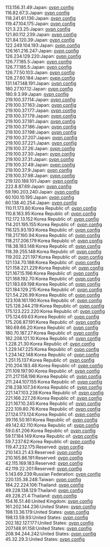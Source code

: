 113.156.31.49:Japan: [ovpn config](vpn/113_156_31_49.ovpn)  
116.82.67.3:Japan: [ovpn config](vpn/116_82_67_3.ovpn)  
118.241.61.136:Japan: [ovpn config](vpn/118_241_61_136.ovpn)  
119.47.104.175:Japan: [ovpn config](vpn/119_47_104_175.ovpn)  
121.3.23.25:Japan: [ovpn config](vpn/121_3_23_25.ovpn)  
121.80.112.239:Japan: [ovpn config](vpn/121_80_112_239.ovpn)  
121.84.120.39:Japan: [ovpn config](vpn/121_84_120_39.ovpn)  
122.249.104.193:Japan: [ovpn config](vpn/122_249_104_193.ovpn)  
126.161.216.247:Japan: [ovpn config](vpn/126_161_216_247.ovpn)  
126.234.129.220:Japan: [ovpn config](vpn/126_234_129_220.ovpn)  
126.77.185.5:Japan: [ovpn config](vpn/126_77_185_5.ovpn)  
126.77.185.5:Japan: [ovpn config](vpn/126_77_185_5.ovpn)  
126.77.50.103:Japan: [ovpn config](vpn/126_77_50_103.ovpn)  
128.27.60.184:Japan: [ovpn config](vpn/128_27_60_184.ovpn)  
131.147.148.191:Japan: [ovpn config](vpn/131_147_148_191.ovpn)  
180.27.107.12:Japan: [ovpn config](vpn/180_27_107_12.ovpn)  
180.9.3.99:Japan: [ovpn config](vpn/180_9_3_99.ovpn)  
219.100.37.114:Japan: [ovpn config](vpn/219_100_37_114.ovpn)  
219.100.37.163:Japan: [ovpn config](vpn/219_100_37_163.ovpn)  
219.100.37.177:Japan: [ovpn config](vpn/219_100_37_177.ovpn)  
219.100.37.179:Japan: [ovpn config](vpn/219_100_37_179.ovpn)  
219.100.37.181:Japan: [ovpn config](vpn/219_100_37_181.ovpn)  
219.100.37.186:Japan: [ovpn config](vpn/219_100_37_186.ovpn)  
219.100.37.198:Japan: [ovpn config](vpn/219_100_37_198.ovpn)  
219.100.37.207:Japan: [ovpn config](vpn/219_100_37_207.ovpn)  
219.100.37.221:Japan: [ovpn config](vpn/219_100_37_221.ovpn)  
219.100.37.26:Japan: [ovpn config](vpn/219_100_37_26.ovpn)  
219.100.37.30:Japan: [ovpn config](vpn/219_100_37_30.ovpn)  
219.100.37.31:Japan: [ovpn config](vpn/219_100_37_31.ovpn)  
219.100.37.49:Japan: [ovpn config](vpn/219_100_37_49.ovpn)  
219.100.37.9:Japan: [ovpn config](vpn/219_100_37_9.ovpn)  
219.100.37.98:Japan: [ovpn config](vpn/219_100_37_98.ovpn)  
219.120.188.101:Japan: [ovpn config](vpn/219_120_188_101.ovpn)  
222.8.87.69:Japan: [ovpn config](vpn/222_8_87_69.ovpn)  
59.190.203.240:Japan: [ovpn config](vpn/59_190_203_240.ovpn)  
60.100.10.195:Japan: [ovpn config](vpn/60_100_10_195.ovpn)  
60.138.40.254:Japan: [ovpn config](vpn/60_138_40_254.ovpn)  
110.11.173.80:Korea Republic of: [ovpn config](vpn/110_11_173_80.ovpn)  
110.8.163.95:Korea Republic of: [ovpn config](vpn/110_8_163_95.ovpn)  
112.172.13.152:Korea Republic of: [ovpn config](vpn/112_172_13_152.ovpn)  
114.201.195.155:Korea Republic of: [ovpn config](vpn/114_201_195_155.ovpn)  
116.125.93.193:Korea Republic of: [ovpn config](vpn/116_125_93_193.ovpn)  
118.217.160.94:Korea Republic of: [ovpn config](vpn/118_217_160_94.ovpn)  
118.217.206.179:Korea Republic of: [ovpn config](vpn/118_217_206_179.ovpn)  
118.38.183.148:Korea Republic of: [ovpn config](vpn/118_38_183_148.ovpn)  
118.39.255.148:Korea Republic of: [ovpn config](vpn/118_39_255_148.ovpn)  
119.202.221.197:Korea Republic of: [ovpn config](vpn/119_202_221_197.ovpn)  
121.134.70.188:Korea Republic of: [ovpn config](vpn/121_134_70_188.ovpn)  
121.158.221.229:Korea Republic of: [ovpn config](vpn/121_158_221_229.ovpn)  
121.167.15.196:Korea Republic of: [ovpn config](vpn/121_167_15_196.ovpn)  
121.168.192.70:Korea Republic of: [ovpn config](vpn/121_168_192_70.ovpn)  
121.183.69.198:Korea Republic of: [ovpn config](vpn/121_183_69_198.ovpn)  
121.184.129.215:Korea Republic of: [ovpn config](vpn/121_184_129_215.ovpn)  
121.54.226.99:Korea Republic of: [ovpn config](vpn/121_54_226_99.ovpn)  
123.108.161.190:Korea Republic of: [ovpn config](vpn/123_108_161_190.ovpn)  
125.128.244.219:Korea Republic of: [ovpn config](vpn/125_128_244_219.ovpn)  
175.123.222.220:Korea Republic of: [ovpn config](vpn/175_123_222_220.ovpn)  
175.124.69.63:Korea Republic of: [ovpn config](vpn/175_124_69_63.ovpn)  
175.208.87.191:Korea Republic of: [ovpn config](vpn/175_208_87_191.ovpn)  
180.69.66.20:Korea Republic of: [ovpn config](vpn/180_69_66_20.ovpn)  
180.70.187.27:Korea Republic of: [ovpn config](vpn/180_70_187_27.ovpn)  
182.208.121.10:Korea Republic of: [ovpn config](vpn/182_208_121_10.ovpn)  
1.228.21.30:Korea Republic of: [ovpn config](vpn/1_228_21_30.ovpn)  
1.229.147.225:Korea Republic of: [ovpn config](vpn/1_229_147_225.ovpn)  
1.234.142.148:Korea Republic of: [ovpn config](vpn/1_234_142_148.ovpn)  
1.251.15.137:Korea Republic of: [ovpn config](vpn/1_251_15_137.ovpn)  
210.204.183.48:Korea Republic of: [ovpn config](vpn/210_204_183_48.ovpn)  
211.109.197.90:Korea Republic of: [ovpn config](vpn/211_109_197_90.ovpn)  
211.217.158.196:Korea Republic of: [ovpn config](vpn/211_217_158_196.ovpn)  
211.244.107.155:Korea Republic of: [ovpn config](vpn/211_244_107_155.ovpn)  
218.238.107.34:Korea Republic of: [ovpn config](vpn/218_238_107_34.ovpn)  
221.147.103.238:Korea Republic of: [ovpn config](vpn/221_147_103_238.ovpn)  
221.166.227.26:Korea Republic of: [ovpn config](vpn/221_166_227_26.ovpn)  
221.167.10.245:Korea Republic of: [ovpn config](vpn/221_167_10_245.ovpn)  
222.109.80.76:Korea Republic of: [ovpn config](vpn/222_109_80_76.ovpn)  
27.124.173.124:Korea Republic of: [ovpn config](vpn/27_124_173_124.ovpn)  
39.116.50.161:Korea Republic of: [ovpn config](vpn/39_116_50_161.ovpn)  
49.142.62.110:Korea Republic of: [ovpn config](vpn/49_142_62_110.ovpn)  
59.0.61.206:Korea Republic of: [ovpn config](vpn/59_0_61_206.ovpn)  
59.17.184.149:Korea Republic of: [ovpn config](vpn/59_17_184_149.ovpn)  
59.7.237.62:Korea Republic of: [ovpn config](vpn/59_7_237_62.ovpn)  
119.47.232.175:Reserved: [ovpn config](vpn/119_47_232_175.ovpn)  
210.143.21.43:Reserved: [ovpn config](vpn/210_143_21_43.ovpn)  
210.165.86.191:Reserved: [ovpn config](vpn/210_165_86_191.ovpn)  
42.115.169.183:Reserved: [ovpn config](vpn/42_115_169_183.ovpn)  
42.119.22.201:Reserved: [ovpn config](vpn/42_119_22_201.ovpn)  
5.143.69.239:Russian Federation: [ovpn config](vpn/5_143_69_239.ovpn)  
220.135.38.248:Taiwan: [ovpn config](vpn/220_135_38_248.ovpn)  
184.22.224.106:Thailand: [ovpn config](vpn/184_22_224_106.ovpn)  
49.228.138.129:Thailand: [ovpn config](vpn/49_228_138_129.ovpn)  
49.228.21.4:Thailand: [ovpn config](vpn/49_228_21_4.ovpn)  
154.16.51.46:United Kingdom: [ovpn config](vpn/154_16_51_46.ovpn)  
161.202.144.236:United States: [ovpn config](vpn/161_202_144_236.ovpn)  
198.13.36.179:United States: [ovpn config](vpn/198_13_36_179.ovpn)  
198.13.59.93:United States: [ovpn config](vpn/198_13_59_93.ovpn)  
202.182.127.177:United States: [ovpn config](vpn/202_182_127_177.ovpn)  
207.148.91.158:United States: [ovpn config](vpn/207_148_91_158.ovpn)  
208.94.244.242:United States: [ovpn config](vpn/208_94_244_242.ovpn)  
45.32.29.3:United States: [ovpn config](vpn/45_32_29_3.ovpn)  
